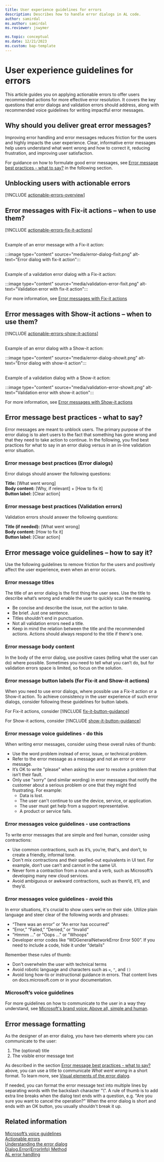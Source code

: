 ```yaml
---
title: User experience guidelines for errors
description: Describes how to handle error dialogs in AL code.
author: samirdal
ms.author: samirdal
ms.reviewer: jswymer

ms.topic: conceptual
ms.date: 12/21/2023
ms.custom: bap-template
---
```


# User experience guidelines for errors

This article guides you on applying actionable errors to offer users recommended actions for more effective error resolution. It covers the key questions that error dialogs and validation errors should address, along with recommended voice guidelines for writing impactful error messages.

## Why should you deliver great error messages?

Improving error handling and error messages reduces friction for the users and highly impacts the user experience. Clear, informative error messages help users understand what went wrong and how to correct it, reducing frustration, and improving user satisfaction. 

For guidance on how to formulate good error messages, see [Error message best practices - what to say?](#error_message_best_practices) in the following section.

## Unblocking users with actionable errors

[!INCLUDE [actionable-errors-overview](includes/include-actionable-errors-overview.md)]

## Error messages with Fix-it actions – when to use them?

[!INCLUDE [actionable-errors-fix-it-actions](includes/include-actionable-errors-fix-it-actions.md)]

<br>Example of an error message with a Fix-it action:

:::image type="content" source="media/error-dialog-fixit.png" alt-text="Error dialog with fix-it action":::

<br>Example of a validation error dialog with a Fix-it action:

:::image type="content" source="media/validation-error-fixit.png" alt-text="Validation error with fix-it action":::

For more information, see [Error messages with Fix-it actions](devenv-actionable-errors.md#fix-it-actions)

## Error messages with Show-it actions – when to use them?

[!INCLUDE [actionable-errors-show-it-actions](includes/include-actionable-errors-show-it-actions.md)]

<br>Example of an error dialog with a Show-it action:

:::image type="content" source="media/error-dialog-showit.png" alt-text="Error dialog with show-it action":::

<br>Example of a validation dialog with a Show-it action:

:::image type="content" source="media/validation-error-showit.png" alt-text="Validation error with show-it action":::

For more information, see [Error messages with Show-it actions](devenv-actionable-errors.md#show-it-actions)

## <a name="error_message_best_practices"></a>Error message best practices - what to say?

Error messages are meant to unblock users. The primary purpose of the error dialog is to alert users to the fact that something has gone wrong and that they need to take action to continue. In the following, you find best practices for what to say in an error dialog versus in an in-line validation error situation.

### Error message best practices (Error dialogs)

Error dialogs should answer the following questions:

**Title:** [What went wrong]  
**Body content:** [Why, if relevant] + [How to fix it]  
**Button label:** [Clear action]  

### Error message best practices (Validation errors)
Validation errors should answer the following questions:

**Title (if needed):** [What went wrong]  
**Body content:** [How to fix it]  
**Button label:** [Clear action]  


## Error message voice guidelines – how to say it?

Use the following guidelines to remove friction for the users and positively affect the user experience, even when an error occurs. 

### <a name="error-message-titles"></a> Error message titles

The title of an error dialog is the first thing the user sees. Use the title to describe what’s wrong and enable the user to quickly scan the meaning.

- Be concise and describe the issue, not the action to take.
- Be brief. Just one sentence.
- Titles shouldn't end in punctuation.
- Not all validation errors need a title.  
- Keep in mind the relation between the title and the recommended actions. Actions should always respond to the title if there's one. 

### <a name="error-message-body"></a> Error message body content

In the body of the error dialog, use positive cases (telling what the user can do) where possible. Sometimes you need to tell what you can’t do, but for validation errors space is limited, so focus on the solution.

### Error message button labels (for Fix-it and Show-it actions)

When you need to use error dialogs, where possible use a Fix-it action or a Show-it action. To achieve consistency in the user experience of such error dialogs, consider following these guidelines for button labels.

For Fix-it actions, consider 
[!INCLUDE [fix-it-button-guidance](includes/include-fix-it-button-guidance.md)]

For Show-it actions, consider 
[!INCLUDE [show-it-button-guidance](includes/include-show-it-button-guidance.md)]

### Error message voice guidelines - do this

When writing error messages, consider using these overall rules of thumb:

- Use the word problem instead of error, issue, or technical problem. 
- Refer to the error message as a message and not an error or error message.  
- It’s OK to write "please" when asking the user to resolve a problem that isn’t their fault. 
- Only use "sorry" (and similar wording) in error messages that notify the customer about a serious problem or one that they might find frustrating. For example:
  - Data is lost. 
  - The user can't continue to use the device, service, or application. 
  - The user must get help from a support representative.  
  - A product or service fails. 


### Error messages voice guidelines - use contractions

To write error messages that are simple and feel human, consider using contractions:

- Use common contractions, such as it’s, you’re, that's, and don’t, to create a friendly, informal tone.
- Don't mix contractions and their spelled-out equivalents in UI text. For example, don’t use can’t and cannot in the same UI.
- Never form a contraction from a noun and a verb, such as Microsoft’s developing many new cloud services.
- Avoid ambiguous or awkward contractions, such as there’d, it’ll, and they’d.


### Error messages voice guidelines - avoid this

In error situations, it's crucial to show users we’re on their side. Utilize plain language and steer clear of the following words and phrases:

- “There was an error” or “An error has occurred” 
- “Error,” “Failed,” “Denied,” or “Invalid” 
- "Hmmm ..." or "Oops ..." or "Whoops" 
- Developer error codes like “WDGeneralNetworkError Error 500”. If you need to include a code, hide it under “details” 

Remember these rules of thumb:

- Don't overwhelm the user with technical terms
- Avoid robotic language and characters such as  `=`, `"`, and `()`
- Avoid long how-to or instructional guidance in errors. That content lives on docs.microsoft.com or in your documentation.

### Microsoft’s voice guidelines

For more guidelines on how to communicate to the user in a way they understand, see [Microsoft's brand voice: Above all, simple and human](/style-guide/brand-voice-above-all-simple-human).

## Error message formatting

As the designer of an error dialog, you have two elements where you can communicate to the user:
1. The (optional) title
1. The visible error message text

As described in the section [Error message best practices - what to say?](#error-message-best-practices-error-dialogs) above, you can use a title to communicate *What went wrong* in a short format. To learn more, see [Visual elements of the error dialog](devenv-error-dialog.md#visual-elements-of-the-error-dialog-2023-release-wave-1-and-later).

If needed, you can format the error message text into multiple lines by separating words with the backslash character "\\". A rule of thumb is to add extra line breaks when the dialog text ends with a question, e.g. "Are you sure you want to cancel the operation?" When the error dialog is short and ends with an OK button, you usually shouldn't break it up.


## Related information

[Microsoft’s voice guidelines](/style-guide/brand-voice-above-all-simple-human)   
[Actionable errors](devenv-actionable-errors.md)   
[Understanding the error dialog](devenv-error-dialog.md)  
[Dialog.Error(ErrorInfo) Method](methods-auto/dialog/dialog-error-errorinfo-method.md)  
[AL error handling](devenv-al-error-handling.md)  
